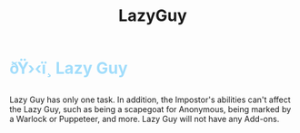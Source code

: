 ﻿---
lang: en-US
title: LazyGuy
prev: GuessMaster
next: Mini
---
# <font color="#a2ddfb">ðŸ›‹ï¸ <b>Lazy Guy</b></font> <Badge text="Basic" type="tip" vertical="middle"/>

Lazy Guy has only one task. In addition, the Impostor's abilities can't affect the Lazy Guy, such as being a scapegoat for Anonymous, being marked by a Warlock or Puppeteer, and more. Lazy Guy will not have any Add-ons.